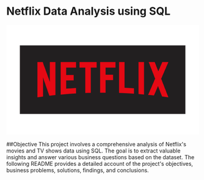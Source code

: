 # Netflix Data Analysis using SQL

![Netflix-logo](https://github.com/25Mrunal/SQL-Netflix-Projrct/blob/main/netflix-logo.png)

##Objective
This project involves a comprehensive analysis of Netflix's movies and TV shows data using SQL. The goal is to extract valuable insights and answer various business questions based on the dataset. The following README provides a detailed account of the project's objectives, business problems, solutions, findings, and conclusions.

